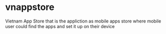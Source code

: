 # vnappstore
Vietnam App Store that is the appliction as mobile apps store where mobile user could find the apps and set it up on their device


